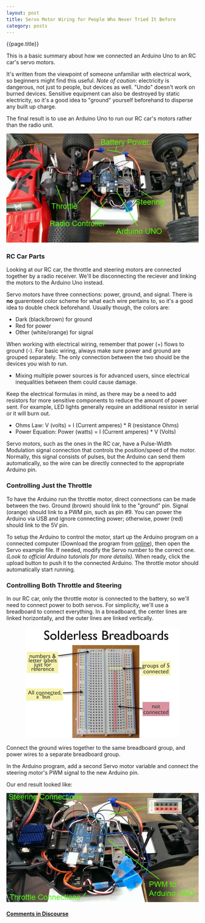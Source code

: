 ```yaml
---
layout: post
title: Servo Motor Wiring for People Who Never Tried It Before
category: posts
---
```

{{page.title}}

This is a basic summary about how we connected an Arduino Uno to an RC car's servo motors.

It's written from the viewpoint of someone unfamiliar with electrical work, so beginners might find this useful. <i>Note of caution</i>: electricity is dangerous, not just to people, but devices as well. "Undo" doesn't work on burned devices. Sensitive equipment can also be destroyed by static electricity, so it's a good idea to "ground" yourself beforehand to disperse any built up charge.

The final result is to use an Arduino Uno to run our RC car's motors rather than the radio unit.
<p align="center"><img src="/assets/RC-car-wired.jpg" /></p>

### RC Car Parts

Looking at our RC car, the throttle and steering motors are connected together by a radio receiver. We'll be disconnecting the reciever and linking the motors to the Arduino Uno instead.

Servo motors have three connections: power, ground, and signal. There is <b>no</b> guarenteed color scheme for what each wire pertains to, so it's a good idea to double check beforehand.
Usually though, the colors are:

* Dark (black/brown) for ground
* Red for power
* Other (white/orange) for signal

When working with electrical wiring, remember that power (+) flows to ground (-). For basic wiring, always make sure power and ground are grouped separately. The only connection between the two should be the devices you wish to run.

* Mixing multiple power sources is for advanced users, since electrical inequalities between them could cause damage.

Keep the electrical formulas in mind, as there may be a need to add resistors for more sensitive components to reduce the amount of power sent. For example, LED lights generally require an additional resistor in serial or it will burn out.

* Ohms Law: V (volts) = I (Current amperes) * R (resistance Ohms)
* Power Equation: Power (watts) = I (Current amperes) * V (Volts)

Servo motors, such as the ones in the RC car, have a Pulse-Width Modulation signal connection that controls the position/speed of the motor. Normally, this signal consists of pulses, but the Arduino can send them automatically, so the wire can be directly connected to the appropriate Arduino pin.

### Controlling Just the Throttle

To have the Arduino run the throttle motor, direct connections can be made between the two. Ground (brown) should link to the "ground" pin. Signal (orange) should link to a PWM pin, such as pin #9. You can power the Arduino via USB and ignore connecting power; otherwise, power (red) should link to the 5V pin.

To setup the Arduino to control the motor, start up the Arduino program on a connected computer (Download the program from [online](http://arduino.cc/en/Main/Software)), then open the Servo example file. If needed, modify the Servo number to the correct one. <i>(Look to official Arduino tutorials for more details)</i>. When ready, click the upload button to push it to the connected Arduino. The throttle motor should automatically start running.

### Controlling Both Throttle and Steering

In our RC car, only the throttle motor is connected to the battery, so we'll need to connect power to both servos. For simplicity, we'll use a breadboard to connect everything. In a breadboard, the center lines are linked horizontally, and the outer lines are linked vertically.
<p align="center"><img src="/assets/breadboard-labeled.jpg" /></p>

Connect the ground wires together to the same breadboard group, and power wires to a separate breadboard group.

In the Arduino program, add a second Servo motor variable and connect the steering motor's PWM signal to the new Arduino pin.

Our end result looked like:
<p align="center"><img src="/assets/RC-car-wired-labeled.jpg" /></p>

#### [Comments in Discourse](http://www.sherecar.org/t/blog-post-wiring-the-rc-car/107)
